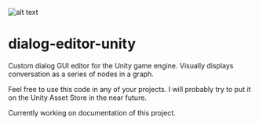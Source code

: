 ![alt text](https://andrewgray.me/images/dialogeditor.png)

# dialog-editor-unity
Custom dialog GUI editor for the Unity game engine.
Visually displays conversation as a series of nodes in a graph.

Feel free to use this code in any of your projects. I will probably try to put it on the Unity Asset Store in the near future.

Currently working on documentation of this project.
